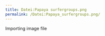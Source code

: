 ```yaml
---
title: Datei:Papaya surfergroups.png
permalink: /Datei:Papaya_surfergroups.png/
---
```


Importing image file
